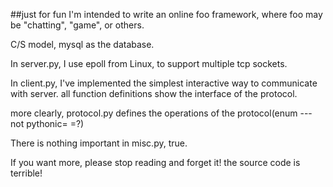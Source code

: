 ##just for fun
I'm intended to write an online foo framework, where foo may be "chatting", "game", or others.

C/S model, mysql as the database.

In server.py, I use epoll from Linux, to support multiple tcp sockets.

In client.py, I've implemented the simplest interactive way to communicate with server. all function definitions show the interface of the protocol.

more clearly, protocol.py defines the operations of the protocol(enum --- not pythonic= =?)

There is nothing important in misc.py, true.

If you want more, please stop reading and forget it! the source code is terrible!

